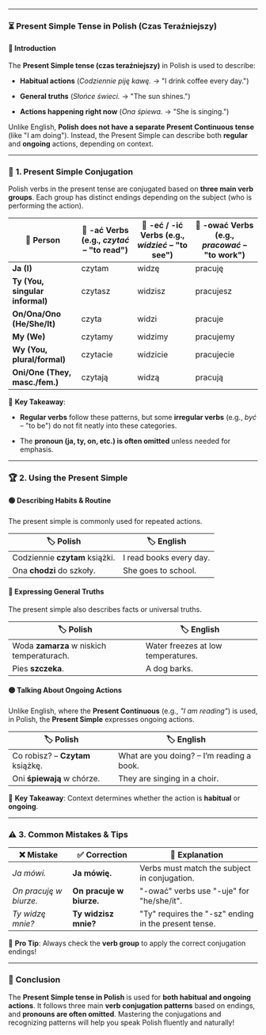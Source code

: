 
---
### ⏳ Present Simple Tense in Polish (Czas Teraźniejszy)

#### 📌 Introduction

The **Present Simple tense (czas teraźniejszy)** in Polish is used to describe:

- **Habitual actions** (_Codziennie piję kawę._ → "I drink coffee every day.")
    
- **General truths** (_Słońce świeci._ → "The sun shines.")
    
- **Actions happening right now** (_Ona śpiewa._ → "She is singing.")
    

Unlike English, **Polish does not have a separate Present Continuous tense** (like "I am doing"). Instead, the Present Simple can describe both **regular** and **ongoing** actions, depending on context.

---

### 📖 **1. Present Simple Conjugation**

Polish verbs in the present tense are conjugated based on **three main verb groups**. Each group has distinct endings depending on the subject (who is performing the action).

|👤 **Person**|📌 **-ać Verbs** (e.g., _czytać_ – "to read")|📌 **-eć / -ić Verbs** (e.g., _widzieć_ – "to see")|📌 **-ować Verbs** (e.g., _pracować_ – "to work")|
|---|---|---|---|
|**Ja (I)**|czytam|widzę|pracuję|
|**Ty (You, singular informal)**|czytasz|widzisz|pracujesz|
|**On/Ona/Ono (He/She/It)**|czyta|widzi|pracuje|
|**My (We)**|czytamy|widzimy|pracujemy|
|**Wy (You, plural/formal)**|czytacie|widzicie|pracujecie|
|**Oni/One (They, masc./fem.)**|czytają|widzą|pracują|


🔹 **Key Takeaway**:

- **Regular verbs** follow these patterns, but some **irregular verbs** (e.g., _być_ – "to be") do not fit neatly into these categories.
    
- The **pronoun (ja, ty, on, etc.) is often omitted** unless needed for emphasis.
    

---

### 🏆 **2. Using the Present Simple**

#### **🟢 Describing Habits & Routine**

The present simple is commonly used for repeated actions.

|🏷️ **Polish**|🏷️ **English**|
|---|---|
|Codziennie **czytam** książki.|I read books every day.|
|Ona **chodzi** do szkoły.|She goes to school.|

#### **🔵 Expressing General Truths**

The present simple also describes facts or universal truths.

|🏷️ **Polish**|🏷️ **English**|
|---|---|
|Woda **zamarza** w niskich temperaturach.|Water freezes at low temperatures.|
|Pies **szczeka**.|A dog barks.|

#### **🟡 Talking About Ongoing Actions**

Unlike English, where the **Present Continuous** (e.g., _"I am reading"_) is used, in Polish, the **Present Simple** expresses ongoing actions.

|🏷️ **Polish**|🏷️ **English**|
|---|---|
|Co robisz? – **Czytam** książkę.|What are you doing? – I’m reading a book.|
|Oni **śpiewają** w chórze.|They are singing in a choir.|

🔹 **Key Takeaway**: Context determines whether the action is **habitual** or **ongoing**.

---

### ⚠️ **3. Common Mistakes & Tips**

|❌ **Mistake**|✅ **Correction**|🎯 **Explanation**|
|---|---|---|
|_Ja mówi._|**Ja mówię.**|Verbs must match the subject in conjugation.|
|_On pracuję w biurze._|**On pracuje w biurze.**|"-ować" verbs use "-uje" for "he/she/it".|
|_Ty widzę mnie?_|**Ty widzisz mnie?**|"Ty" requires the "-sz" ending in the present tense.|

📢 **Pro Tip**: Always check the **verb group** to apply the correct conjugation endings!

---

### 🏁 **Conclusion**

The **Present Simple tense in Polish** is used for **both habitual and ongoing actions**. It follows three main **verb conjugation patterns** based on endings, and **pronouns are often omitted**. Mastering the conjugations and recognizing patterns will help you speak Polish fluently and naturally!